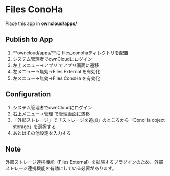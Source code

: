 # Files ConoHa
Place this app in **owncloud/apps/**

## Publish to App
1. **owncloud/apps/**に files_conohaディレクトリを配置
2. システム管理者でownCloudにログイン
3. 左上メニュー->アプリ でアプリ画面に遷移
4. 左メニュー->無効->Files External を有効化
5. 左メニュー->無効->Files ConoHa を有効化

## Configuration
1. システム管理者でownCloudにログイン
2. 右上メニュー->管理 で管理画面に遷移
3. 「外部ストレージ」で「ストレージを追加」のところから「ConoHa object storage」を選択する
4. あとはその他設定を入力する

## Note
外部ストレージ連携機能（Files External）を拡張するプラグインのため、外部ストレージ連携機能を有効にしている必要があります。

